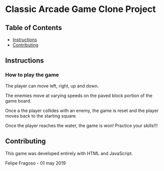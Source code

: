 # Classic Arcade Game Clone Project

## Table of Contents

- [Instructions](#instructions)
- [Contributing](#contributing)

## Instructions

### How to play the game

The player can move left, right, up and down.

The enemies move at varying speeds on the paved block portion of the game board.

Once a the player collides with an enemy, the game is reset and the player moves back to the starting square.

Once the player reaches the water, the game is won! Practice your skills!!!


## Contributing

This game was developed entirely with HTML and JavaScript.

Felipe Fragoso - 01 may 2019
